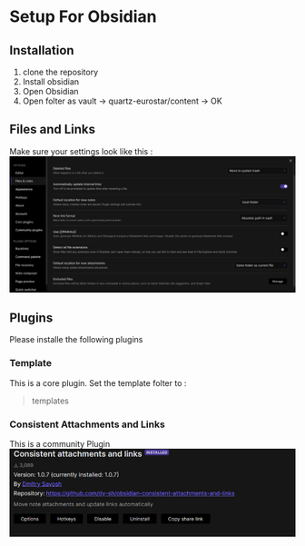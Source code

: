 # Setup For Obsidian

## Installation
1. clone the repository
2. Install obsidian
3. Open Obsidian
4. Open folter as vault -> quartz-eurostar/content -> OK

## Files and Links
Make sure your settings look like this :
![](Pasted%20image%2020220603091339.png)

## Plugins
Please installe the following plugins

### Template
This is a core plugin. 
Set the template folter to :
> templates

### Consistent Attachments and Links
This is a community Plugin
![](Pasted%20image%2020220603100807.png)